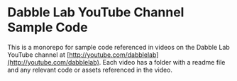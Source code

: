 # Dabble Lab YouTube Channel Sample Code

This is a monorepo for sample code referenced in videos on the Dabble Lab YouTube channel at [http://youtube.com/dabblelab](http://youtube.com/dabblelab). Each video has a folder with a readme file and any relevant code or assets referenced in the video.
